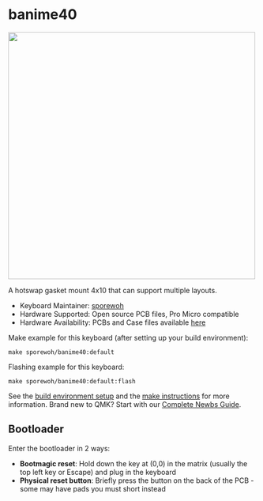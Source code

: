 # banime40 

<img src="https://raw.githubusercontent.com/ChrisChrisLoLo/banime40/master/docs/images/IMG_20220319_144006.jpg" width="500">

A hotswap gasket mount 4x10 that can support multiple layouts.

* Keyboard Maintainer: [sporewoh](https://github.com/ChrisChrisLoLo)
* Hardware Supported: Open source PCB files, Pro Micro compatible
* Hardware Availability: PCBs and Case files available [here](https://github.com/ChrisChrisLoLo/banime40)

Make example for this keyboard (after setting up your build environment):

    make sporewoh/banime40:default

Flashing example for this keyboard:

    make sporewoh/banime40:default:flash


See the [build environment setup](https://docs.qmk.fm/#/getting_started_build_tools) and the [make instructions](https://docs.qmk.fm/#/getting_started_make_guide) for more information. Brand new to QMK? Start with our [Complete Newbs Guide](https://docs.qmk.fm/#/newbs).

## Bootloader

Enter the bootloader in 2 ways:

* **Bootmagic reset**: Hold down the key at (0,0) in the matrix (usually the top left key or Escape) and plug in the keyboard
* **Physical reset button**: Briefly press the button on the back of the PCB - some may have pads you must short instead

